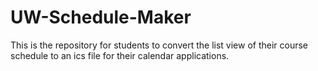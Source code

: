 # UW-Schedule-Maker
This is the repository for students to convert the list view of their course schedule to an ics file for their calendar applications.
